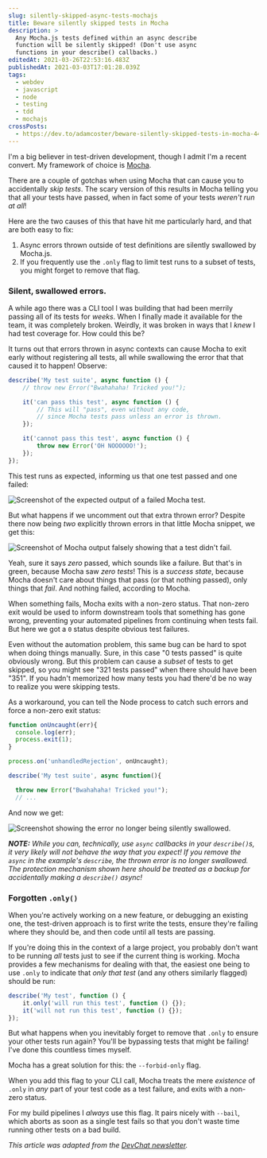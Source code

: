 ```yaml
---
slug: silently-skipped-async-tests-mochajs
title: Beware silently skipped tests in Mocha
description: >
  Any Mocha.js tests defined within an async describe
  function will be silently skipped! (Don't use async
  functions in your describe() callbacks.)
editedAt: 2021-03-26T22:53:16.483Z
publishedAt: 2021-03-03T17:01:28.039Z
tags:
  - webdev
  - javascript
  - node
  - testing
  - tdd
  - mochajs
crossPosts:
  - https://dev.to/adamcoster/beware-silently-skipped-tests-in-mocha-449h
---
```


I'm a big believer in test-driven development, though I admit I'm a recent convert. My framework of choice is [Mocha](https://mochajs.org/).

There are a couple of gotchas when using Mocha that can cause you to accidentally _skip tests_. The scary version of this results in Mocha telling you that all your tests have passed, when in fact some of your tests _weren't run at all_!

Here are the two causes of this that have hit me particularly hard, and that are both easy to fix:

1. Async errors thrown outside of test definitions are silently swallowed by Mocha.js.
2. If you frequently use the `.only` flag to limit test runs to a subset of tests, you might forget to remove that flag.

### Silent, swallowed errors.

A while ago there was a CLI tool I was building that had been merrily passing all of its tests for _weeks_. When I finally made it available for the team, it was completely broken. Weirdly, it was broken in ways that I _knew_ I had test coverage for. How could this be?

It turns out that errors thrown in async contexts can cause Mocha to exit early without registering all tests, all while swallowing the error that that caused it to happen! Observe:

```js
describe('My test suite', async function () {
	// throw new Error("Bwahahaha! Tricked you!");

	it('can pass this test', async function () {
		// This will "pass", even without any code,
		// since Mocha tests pass unless an error is thrown.
	});

	it('cannot pass this test', async function () {
		throw new Error('OH NOOOOOO!');
	});
});
```

This test runs as expected, informing us that one test passed and one failed:

![Screenshot of the expected output of a failed Mocha test.](https://i.imgur.com/2bScqem.png)

But what happens if we uncomment out that extra thrown error? Despite there now being _two_ explicitly thrown errors in that little Mocha snippet, we get this:

![Screenshot of Mocha output falsely showing that a test didn't fail.](https://i.imgur.com/iEdXgXe.png)

Yeah, sure it says _zero_ passed, which sounds like a failure. But that's in green, because Mocha saw _zero tests_! This is a _success state_, because Mocha doesn't care about things that pass (or that nothing passed), only things that _fail_. And nothing failed, according to Mocha.

When something fails, Mocha exits with a non-zero status. That non-zero exit would be used to inform downstream tools that something has gone wrong, preventing your automated pipelines from continuing when tests fail. But here we got a `0` status despite obvious test failures.

Even without the automation problem, this same bug can be hard to spot when doing things manually. Sure, in this case "0 tests passed" is quite obviously wrong. But this problem can cause a _subset_ of tests to get skipped, so you might see "321 tests passed" when there should have been "351". If you hadn't memorized how many tests you had there'd be no way to realize you were skipping tests.

As a workaround, you can tell the Node process to catch such errors and force a non-zero exit status:

```js
function onUncaught(err){
  console.log(err);
  process.exit(1);
}

process.on('unhandledRejection', onUncaught);

describe('My test suite', async function(){

  throw new Error("Bwahahaha! Tricked you!");
  // ...
```

And now we get:

![Screenshot showing the error no longer being silently swallowed.](https://i.imgur.com/HZNqDWV.png)

**_NOTE:_** _While you can, technically, use `async` callbacks in your `describe()`s, it very likely will not behave the way that you expect! If you remove the `async` in the example's `describe`, the thrown error is no longer swallowed. The protection mechanism shown here should be treated as a backup for accidentally making a `describe()` async!_

### Forgotten `.only()`

When you're actively working on a new feature, or debugging an existing one, the test-driven approach is to first write the tests, ensure they're failing where they should be, and then code until all tests are passing.

If you're doing this in the context of a large project, you probably don't want to be running _all_ tests just to see if the current thing is working. Mocha provides a few mechanisms for dealing with that, the easiest one being to use `.only` to indicate that _only that test_ (and any others similarly flagged) should be run:

```js
describe('My test', function () {
	it.only('will run this test', function () {});
	it('will not run this test', function () {});
});
```

But what happens when you inevitably forget to remove that `.only` to ensure your other tests run again? You'll be bypassing tests that might be failing! I've done this countless times myself.

Mocha has a great solution for this: the `--forbid-only` flag.

When you add this flag to your CLI call, Mocha treats the mere _existence_ of `.only` in _any_ part of your test code as a test failure, and exits with a non-zero status.

For my build pipelines I _always_ use this flag. It pairs nicely with `--bail`, which aborts as soon as a single test fails so that you don't waste time running other tests on a bad build.

_This article was adapted from the [DevChat newsletter](https://www.bscotch.net/post/devchat-6)._
